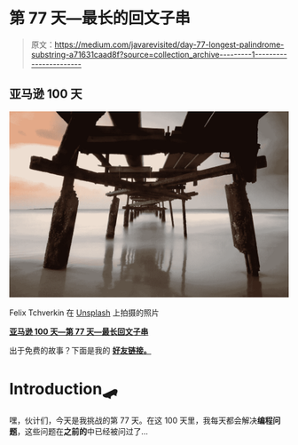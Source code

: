 # 第 77 天—最长的回文子串

> 原文：<https://medium.com/javarevisited/day-77-longest-palindrome-substring-a71631caad8f?source=collection_archive---------1----------------------->

## 亚马逊 100 天

![](img/3f3eeae03c24d84b19e4faf8065bbd6a.png)

Felix Tchverkin 在 [Unsplash](https://unsplash.com/s/photos/long?utm_source=unsplash&utm_medium=referral&utm_content=creditCopyText) 上拍摄的照片

[**亚马逊 100 天—第 77 天—最长回文子串**](https://leetcode.com/problems/longest-palindromic-substring/)

出于免费的故事？下面是我的 [**好友链接。**](/@akshay_ravindran/day-77-longest-palindrome-substring-a71631caad8f?source=friends_link&sk=b9ed8f7276e17d103de4bef4741ed37c)

# Introduction🛹

嘿，伙计们，今天是我挑战的第 77 天。在这 100 天里，我每天都会解决**编程问题**，这些问题在**之前的**中已经被问过了…